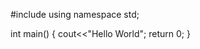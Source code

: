#include<iostream>
  using namespace std;
  
  int main()
  {
      cout<<"Hello World";
      return 0;
  }
